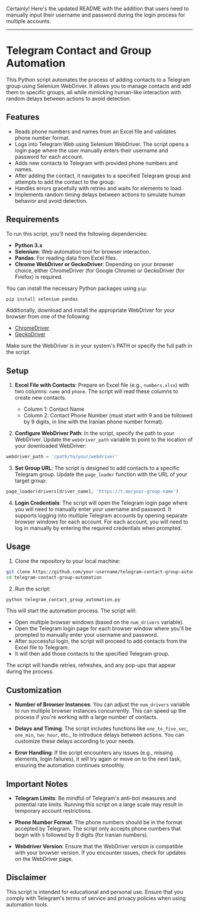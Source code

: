 Certainly! Here's the updated README with the addition that users need to manually input their username and password during the login process for multiple accounts.

---

# Telegram Contact and Group Automation

This Python script automates the process of adding contacts to a Telegram group using Selenium WebDriver. It allows you to manage contacts and add them to specific groups, all while mimicking human-like interaction with random delays between actions to avoid detection.

## Features
- Reads phone numbers and names from an Excel file and validates phone number format.
- Logs into Telegram Web using Selenium WebDriver. The script opens a login page where the user manually enters their username and password for each account.
- Adds new contacts to Telegram with provided phone numbers and names.
- After adding the contact, it navigates to a specified Telegram group and attempts to add the contact to the group.
- Handles errors gracefully with retries and waits for elements to load.
- Implements random timing delays between actions to simulate human behavior and avoid detection.

## Requirements

To run this script, you'll need the following dependencies:

- **Python 3.x**
- **Selenium**: Web automation tool for browser interaction.
- **Pandas**: For reading data from Excel files.
- **Chrome WebDriver or GeckoDriver**: Depending on your browser choice, either ChromeDriver (for Google Chrome) or GeckoDriver (for Firefox) is required.

You can install the necessary Python packages using `pip`:

```bash
pip install selenium pandas
```

Additionally, download and install the appropriate WebDriver for your browser from one of the following:

- [ChromeDriver](https://sites.google.com/a/chromium.org/chromedriver/)
- [GeckoDriver](https://github.com/mozilla/geckodriver/releases)

Make sure the WebDriver is in your system's PATH or specify the full path in the script.

## Setup

1. **Excel File with Contacts**: Prepare an Excel file (e.g., `numbers.xlsx`) with two columns: `name` and `phone`. The script will read these columns to create new contacts.
   - Column 1: Contact Name
   - Column 2: Contact Phone Number (must start with 9 and be followed by 9 digits, in line with the Iranian phone number format).

2. **Configure WebDriver Path**: In the script, specify the path to your WebDriver. Update the `webdriver_path` variable to point to the location of your downloaded WebDriver:

```python
webdriver_path = '/path/to/your/webdriver'
```

3. **Set Group URL**: The script is designed to add contacts to a specific Telegram group. Update the `page_loader` function with the URL of your target group:

```python
page_loader(drivers[driver_name], 'https://t.me/your-group-name')
```

4. **Login Credentials**: The script will open the Telegram login page where you will need to manually enter your username and password. It supports logging into multiple Telegram accounts by opening separate browser windows for each account. For each account, you will need to log in manually by entering the required credentials when prompted.

## Usage

1. Clone the repository to your local machine:

```bash
git clone https://github.com/your-username/telegram-contact-group-automation.git
cd telegram-contact-group-automation
```

2. Run the script:

```bash
python telegram_contact_group_automation.py
```

This will start the automation process. The script will:
- Open multiple browser windows (based on the `num_drivers` variable).
- Open the Telegram login page for each browser window where you'll be prompted to manually enter your username and password.
- After successful login, the script will proceed to add contacts from the Excel file to Telegram.
- It will then add those contacts to the specified Telegram group.

The script will handle retries, refreshes, and any pop-ups that appear during the process.

## Customization

- **Number of Browser Instances**: You can adjust the `num_drivers` variable to run multiple browser instances concurrently. This can speed up the process if you're working with a large number of contacts.

- **Delays and Timing**: The script includes functions like `one_to_five_sec`, `one_min`, `two_hour`, etc., to introduce delays between actions. You can customize these delays according to your needs.

- **Error Handling**: If the script encounters any issues (e.g., missing elements, login failures), it will try again or move on to the next task, ensuring the automation continues smoothly.

## Important Notes

- **Telegram Limits**: Be mindful of Telegram's anti-bot measures and potential rate limits. Running this script on a large scale may result in temporary account restrictions.
  
- **Phone Number Format**: The phone numbers should be in the format accepted by Telegram. The script only accepts phone numbers that begin with `9` followed by 9 digits (for Iranian numbers).

- **Webdriver Version**: Ensure that the WebDriver version is compatible with your browser version. If you encounter issues, check for updates on the WebDriver page.


## Disclaimer

This script is intended for educational and personal use. Ensure that you comply with Telegram's terms of service and privacy policies when using automation tools.